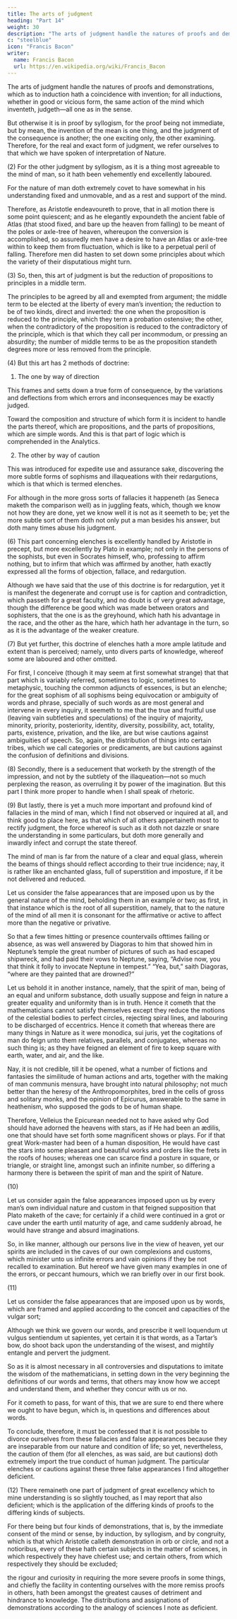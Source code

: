 ```yaml
---
title: The arts of judgment
heading: "Part 14"
weight: 30
description: "The arts of judgment handle the natures of proofs and demonstrations, which as to induction hath a coincidence with invention"
c: "steelblue"
icon: "Francis Bacon"
writer:
  name: Francis Bacon
  url: https://en.wikipedia.org/wiki/Francis_Bacon
---
```



<!-- XIV. (1)  -->

The arts of judgment handle the natures of proofs and demonstrations, which as to induction hath a coincidence with invention; for all inductions, whether in good or vicious form, the same action of the mind which inventeth, judgeth—all one as in the sense.  

But otherwise it is in proof by syllogism, for the proof being not immediate, but by mean, the invention of the mean is one thing, and the judgment of the consequence is another; the one exciting only, the other examining.  Therefore, for the real and exact form of judgment, we refer ourselves to that which we have spoken of interpretation of Nature.

(2) For the other judgment by syllogism, as it is a thing most agreeable to the mind of man, so it hath been vehemently end excellently laboured.

For the nature of man doth extremely covet to have somewhat in his understanding fixed and unmovable, and as a rest and support of the mind.  

Therefore, as Aristotle endeavoureth to prove, that in all motion there is some point quiescent; and as he elegantly expoundeth the ancient fable of Atlas (that stood fixed, and bare up the heaven from falling) to be meant of the poles or axle-tree of heaven, whereupon the conversion is accomplished, so assuredly men have a desire to have an Atlas or axle-tree within to keep them from fluctuation, which is like to a perpetual peril of falling.  Therefore men did hasten to set down some principles about which the variety of their disputatious might turn.

(3) So, then, this art of judgment is but the reduction of propositions to principles in a middle term.  

The principles to be agreed by all and exempted from argument; the middle term to be elected at the liberty of every man’s invention; the reduction to be of two kinds, direct and inverted: the one when the proposition is reduced to the principle, which they term a probation ostensive; the other, when the contradictory of the proposition is reduced to the contradictory of the principle, which is that which they call per incommodum, or pressing an absurdity; the number of middle terms to be as the proposition standeth degrees more or less removed from the principle.

(4) But this art has 2 methods of doctrine:

1. The one by way of direction

This frames and setts down a true form of consequence, by the variations and deflections from which errors and inconsequences may be exactly judged.  

Toward the composition and structure of which form it is incident to handle the parts thereof, which are propositions, and the parts of propositions, which are simple words.  And this is that part of logic which is comprehended in the Analytics.


2. The other by way of caution

<!-- (5)  -->

This was introduced for expedite use and assurance sake, discovering the more subtle forms of sophisms and illaqueations with their redargutions, which is that which is termed elenches. 

For although in the more gross sorts of fallacies it happeneth (as Seneca maketh the comparison well) as in juggling feats, which, though we know not how they are done, yet we know well it is not as it seemeth to be; yet the more subtle sort of them doth not only put a man besides his answer, but doth many times abuse his judgment.

(6) This part concerning elenches is excellently handled by Aristotle in precept, but more excellently by Plato in example; not only in the persons of the sophists, but even in Socrates himself, who, professing to affirm nothing, but to infirm that which was affirmed by another, hath exactly expressed all the forms of objection, fallace, and redargution.  

Although we have said that the use of this doctrine is for redargution, yet it is manifest the degenerate and corrupt use is for caption and contradiction, which passeth for a great faculty, and no doubt is of very great advantage, though the difference be good which was made between orators and sophisters, that the one is as the greyhound, which hath his advantage in the race, and the other as the hare, which hath her advantage in the turn, so as it is the advantage of the weaker creature.


(7) But yet further, this doctrine of elenches hath a more ample latitude and extent than is perceived; namely, unto divers parts of knowledge, whereof some are laboured and other omitted.  

For first, I conceive (though it may seem at first somewhat strange) that that part which is variably referred, sometimes to logic, sometimes to metaphysic, touching the common adjuncts of essences, is but an elenche; for the great sophism of all sophisms being equivocation or ambiguity of words and phrase, specially of such words as are most general and intervene in every inquiry, it seemeth to me that the true and fruitful use (leaving vain subtleties and speculations) of the inquiry of majority, minority, priority, posteriority, identity, diversity, possibility, act, totality, parts, existence, privation, and the like, are but wise cautions against ambiguities of speech.  So, again, the distribution of things into certain tribes, which we call categories or predicaments, are but cautions against the confusion of definitions and divisions.

(8) Secondly, there is a seducement that worketh by the strength of the impression, and not by the subtlety of the illaqueation—not so much perplexing the reason, as overruling it by power of the imagination.  But this part I think more proper to handle when I shall speak of rhetoric.

(9) But lastly, there is yet a much more important and profound kind of fallacies in the mind of man, which I find not observed or inquired at all, and think good to place here, as that which of all others appertaineth most to rectify judgment, the force whereof is such as it doth not dazzle or snare the understanding in some particulars, but doth more generally and inwardly infect and corrupt the state thereof.  

The mind of man is far from the nature of a clear and equal glass, wherein the beams of things should reflect according to their true incidence; nay, it is rather like an enchanted glass, full of superstition and imposture, if it be not delivered and reduced.  

Let us consider the false appearances that are imposed upon us by the general nature of the mind, beholding them in an example or two; as first, in that instance which is the root of all superstition, namely, that to the nature of the mind of all men it is consonant for the affirmative or active to affect more than the negative or privative.

So that a few times hitting or presence countervails ofttimes failing or absence, as was well answered by Diagoras to him that showed him in Neptune’s temple the great number of pictures of such as had escaped shipwreck, and had paid their vows to Neptune, saying, “Advise now, you that think it folly to invocate Neptune in tempest.” “Yea, but,” saith Diagoras, “where are they painted that are drowned?”  

Let us behold it in another instance, namely, that the spirit of man, being of an equal and uniform substance, doth usually suppose and feign in nature a greater equality and uniformity than is in truth. Hence it cometh that the mathematicians cannot satisfy themselves except they reduce the motions of the celestial bodies to perfect circles, rejecting spiral lines, and labouring to be discharged of eccentrics.  Hence it cometh that whereas there are many things in Nature as it were monodica, sui juris, yet the cogitations of man do feign unto them relatives, parallels, and conjugates, whereas no such thing is; as they have feigned an element of fire to keep square with earth, water, and air, and the like.

Nay, it is not credible, till it be opened, what a number of fictions and fantasies the similitude of human actions and arts, together with the making of man communis mensura, have brought into natural philosophy; not much better than the heresy of the Anthropomorphites, bred in the cells of gross and solitary monks, and the opinion of Epicurus, answerable to the same in heathenism, who supposed the gods to be of human shape.  

Therefore, Velleius the Epicurean needed not to have asked why God should have adorned the heavens with stars, as if He had been an ædilis, one that should have set forth some magnificent shows or plays.  For if that great Work-master had been of a human disposition, He would have cast the stars into some pleasant and beautiful works and orders like the frets in the roofs of houses; whereas one can scarce find a posture in square, or triangle, or straight line, amongst such an infinite number, so differing a harmony there is between the spirit of man and the spirit of Nature.

(10) 

Let us consider again the false appearances imposed upon us by every man’s own individual nature and custom in that feigned supposition that Plato maketh of the cave; for certainly if a child were continued in a grot or cave under the earth until maturity of age, and came suddenly abroad, he would have strange and absurd imaginations. 

So, in like manner, although our persons live in the view of heaven, yet our spirits are included in the caves of our own complexions and customs, which minister unto us infinite errors and vain opinions if they be not recalled to examination.  But hereof we have given many examples in one of the errors, or peccant humours, which we ran briefly over in our first book.

(11) 

Let us consider the false appearances that are imposed upon us by words, which are framed and applied according to the conceit and capacities of the vulgar sort;

Although we think we govern our words, and prescribe it well loquendum ut vulgus sentiendum ut sapientes, yet certain it is that words, as a Tartar’s bow, do shoot back upon the understanding of the wisest, and mightily entangle and pervert the judgment.  

So as it is almost necessary in all controversies and disputations to imitate the wisdom of the mathematicians, in setting down in the very beginning the definitions of our words and terms, that others may know how we accept and understand them, and whether they concur with us or no.  

For it cometh to pass, for want of this, that we are sure to end there where we ought to have begun, which is, in questions and differences about words. 

To conclude, therefore, it must be confessed that it is not possible to divorce ourselves from these fallacies and false appearances because they are inseparable from our nature and condition of life; so yet, nevertheless, the caution of them (for all elenches, as was said, are but cautions) doth extremely import the true conduct of human judgment.  The particular elenches or cautions against these three false appearances I find altogether deficient.

(12) There remaineth one part of judgment of great excellency which to mine understanding is so slightly touched, as I may report that also deficient; which is the application of the differing kinds of proofs to the differing kinds of subjects.  

For there being but four kinds of demonstrations, that is, by the immediate consent of the mind or sense, by induction, by syllogism, and by congruity, which is that which Aristotle calleth demonstration in orb or circle, and not a notioribus, every of these hath certain subjects in the matter of sciences, in which respectively they have chiefest use; and certain others, from which respectively they should be excluded;

the rigour and curiosity in requiring the more severe proofs in some things, and chiefly the facility in contenting ourselves with the more remiss proofs in others, hath been amongst the greatest causes of detriment and hindrance to knowledge.  The distributions and assignations of demonstrations according to the analogy of sciences I note as deficient.
